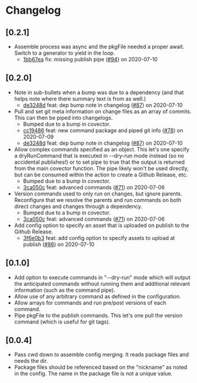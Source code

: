 # Changelog

## [0.2.1]

-   Assemble process was async and the pkgFile needed a proper await. Switch to a generator to yield in the loop.
    -   [1bb67ea](https://www.github.com/jbolda/covector/commit/1bb67ea671b6fbe9b21af9feb72612d166fd7662) fix: missing publish pipe ([#94](https://www.github.com/jbolda/covector/pull/94)) on 2020-07-10

## [0.2.0]

-   Note in sub-bullets when a bump was due to a dependency (and that helps note where there summary text is from as well.)
    -   [de3248d](https://www.github.com/jbolda/covector/commit/de3248dfd70146392ff65e7065c2125daf527728) feat: dep bump note in changelog ([#87](https://www.github.com/jbolda/covector/pull/87)) on 2020-07-10
-   Pull and set git meta information on change files as an array of commits. This can then be piped into changelogs.
    -   Bumped due to a bump in covector.
    -   [cc19486](https://www.github.com/jbolda/covector/commit/cc19486f86b78aec2c719e5dd17a2d72cbc8d450) feat: new command package and piped git info ([#78](https://www.github.com/jbolda/covector/pull/78)) on 2020-07-09
    -   [de3248d](https://www.github.com/jbolda/covector/commit/de3248dfd70146392ff65e7065c2125daf527728) feat: dep bump note in changelog ([#87](https://www.github.com/jbolda/covector/pull/87)) on 2020-07-10
-   Allow complex commands specified as an object. This let's one specify a dryRunCommand that is executed in --dry-run mode instead (so no accidental publishes!) or to set pipe to true that the output is returned from the main covector function. The pipe likely won't be used directly, but can be consumed within the action to create a Github Release, etc.
    -   Bumped due to a bump in covector.
    -   [3ca050c](https://www.github.com/jbolda/covector/commit/3ca050c2c51821d229209e18391535c266b6b200) feat: advanced commands ([#71](https://www.github.com/jbolda/covector/pull/71)) on 2020-07-06
-   Version commands used to only run on changes, but ignore parents. Reconfigure that we resolve the parents and run commands on both direct changes and changes through a dependency.
    -   Bumped due to a bump in covector.
    -   [3ca050c](https://www.github.com/jbolda/covector/commit/3ca050c2c51821d229209e18391535c266b6b200) feat: advanced commands ([#71](https://www.github.com/jbolda/covector/pull/71)) on 2020-07-06
-   Add config option to specify an asset that is uploaded on publish to the Github Release.
    -   [3f6e0b3](https://www.github.com/jbolda/covector/commit/3f6e0b335e88ebd07186ebeec57d4f438a274e1f) feat: add config option to specify assets to upload at publish ([#86](https://www.github.com/jbolda/covector/pull/86)) on 2020-07-10

## [0.1.0]

-   Add option to execute commands in "--dry-run" mode which will output the anticipated commands without running them and additional relevant information (such as the command pipe).
-   Allow use of any arbitrary command as defined in the configuration.
-   Allow arrays for commands and run pre/post versions of each command.
-   Pipe pkgFile to the publish commands. This let's one pull the version command (which is useful for git tags).

## [0.0.4]

-   Pass cwd down to assemble config merging. It reads package files and needs the dir.
-   Package files should be referenced based on the "nickname" as noted in the config. The name in the package file is not a unique value.
